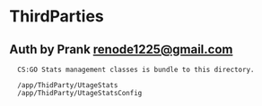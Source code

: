 # ThirdParties
## Auth by Prank <renode1225@gmail.com>
      CS:GO Stats management classes is bundle to this directory.

      /app/ThidParty/UtageStats  
      /app/ThidParty/UtageStatsConfig  
